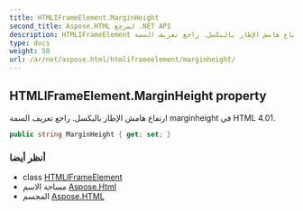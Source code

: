 ```yaml
---
title: HTMLIFrameElement.MarginHeight
second_title: Aspose.HTML لمرجع .NET API
description: HTMLIFrameElement ملكية. ارتفاع هامش الإطار بالبكسل. راجع تعريف السمة marginheight في HTML 4.01.
type: docs
weight: 50
url: /ar/net/aspose.html/htmliframeelement/marginheight/
---
```

## HTMLIFrameElement.MarginHeight property

ارتفاع هامش الإطار بالبكسل. راجع تعريف السمة marginheight في HTML 4.01.

```csharp
public string MarginHeight { get; set; }
```

### أنظر أيضا

* class [HTMLIFrameElement](../)
* مساحة الاسم [Aspose.Html](../../htmliframeelement/)
* المجسم [Aspose.HTML](../../../)


